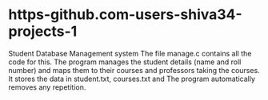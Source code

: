 # https-github.com-users-shiva34-projects-1
Student Database Management system
The file manage.c contains all the code for this.
The program manages the student details (name and roll number) and maps them to their courses and professors taking the courses.
It stores the data in student.txt, courses.txt and 
The program automatically removes any repetition.
